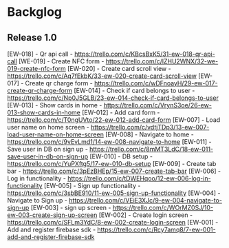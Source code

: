 # Backglog
[//]: # (Format: [Ticket No] - Ticket Title - Ticket URL) 

## Release 1.0

[EW-018] - Qr api call - https://trello.com/c/KBcsBxK5/31-ew-018-qr-api-call
[WE-019] - Create NFC form - https://trello.com/c/lZHU2WNX/32-we-019-create-nfc-form
[EW-020] - Create card scroll view - https://trello.com/c/Aq7fEkbK/33-ew-020-create-card-scroll-view
[EW-017] - Create qr charge form - https://trello.com/c/wDFnoayH/29-ew-017-create-qr-charge-form
[EW-014] - Check if card belongs to user - https://trello.com/c/Np0J5GLB/23-ew-014-check-if-card-belongs-to-user
[EW-013] - Show cards in home - https://trello.com/c/VrynS3oe/26-ew-013-show-cards-in-home
[EW-012] - Add card form - https://trello.com/c/T0ngUVto/22-ew-012-add-card-form
[EW-007] - Load user name on home screen - https://trello.com/c/vdtjTDp3/13-ew-007-load-user-name-on-home-screen
[EW-008] - Navigate to home - https://trello.com/c/9vEvLmd1/14-ew-008-navigate-to-home
[EW-011] - Save user in DB on sign up - https://trello.com/c/8mMT3LdC/18-ew-011-save-user-in-db-on-sign-up
[EW-010] - DB setup - https://trello.com/c/YuPXftg5/17-ew-010-db-setup
[EW-009] - Create tab bar - https://trello.com/c/3pEzBHEp/15-ew-007-create-tab-bar
[EW-006] - Log in functionality - https://trello.com/c/tDWEHqoo/12-ew-006-log-in-functionality
[EW-005] - Sign up functionality - https://trello.com/c/3sbBE910/11-ew-005-sign-up-functionality
[EW-004] - Navigate to Sign up - https://trello.com/c/VEiE3XJc/9-ew-004-navigate-to-sign-up
[EW-003] - sign up screen - https://trello.com/c/WOrMZ0SJ/10-ew-003-create-sign-up-screen
[EW-002] - Create login screen - https://trello.com/c/SFLm3YdC/8-ew-002-create-login-screen
[EW-001] - Add and register firebase sdk - https://trello.com/c/Rcy7amq8/7-ew-001-add-and-register-firebase-sdk
